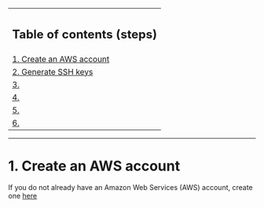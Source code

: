 <table style="width:100%">
  <tr>
    <th width="100%"><h2>Table of contents (steps)</h2></th>
  </tr>
  <tr>
    <td><a href="create_aws_account.md">1. Create an AWS account</a></td>
  </tr>
  <tr>
    <td><a href="generate_ssh_keys.md">2. Generate SSH keys</a></td>
  </tr>
  <tr>
    <td><a href="create_s3_credential.md">3. </a></td>	  
  </tr>
  <tr>
    <td><a href="increase_instance_limit.md">4. </a></td>
  </tr>
  <tr>
    <td><a href="create_ami_instance.md">5. </a></td>
  </tr>
  <tr>
    <td><a href="configure_s3.md">6. </a></td>	  	  
  </tr>
</table>
	
---------------------------------------

# 1. Create an AWS account

If you do not already have an Amazon Web Services (AWS) account, create one [here](https://aws.amazon.com)
